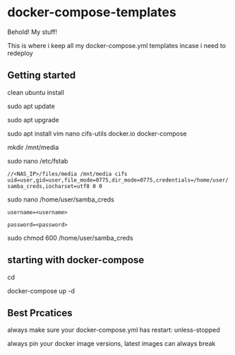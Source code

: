 # docker-compose-templates
Behold! My stuff!

This is where i keep all my docker-compose.yml templates incase i need to redeploy

## Getting started
clean ubuntu install

sudo apt update

sudo apt upgrade

sudo apt install vim nano cifs-utils docker.io docker-compose

mkdir /mnt/media

sudo nano /etc/fstab

```//<NAS_IP>/files/media /mnt/media cifs uid=user,gid=user,file_mode=0775,dir_mode=0775,credentials=/home/user/samba_creds,iocharset=utf8 0 0```


sudo nano /home/user/samba_creds

```username=<username>```

```password=<password>```

sudo chmod 600 /home/user/samba_creds


## starting with docker-compose
cd <folder>

docker-compose up -d

## Best Prcatices
always make sure your docker-compose.yml has restart: unless-stopped

always pin your docker image versions, latest images can always break
